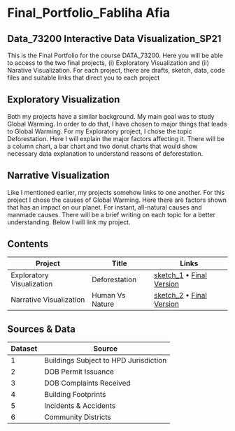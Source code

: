 # Final_Portfolio_Fabliha Afia 
## Data_73200 Interactive Data Visualization_SP21


This is the Final Portfolio for the course DATA_73200.
Here you will be able to access to the two final projects, (i) Exploratory Visualization and (ii) Narative Visualization. For each project, there are drafts, sketch, data, code files and suitable links that direct you to each project

## Exploratory Visualization
Both my projects have a similar background. My main goal was to study Global Warming. In order to do that, I have chosen to major things that leads to Global Warming. For my Exploratory project, I chose the topic Deforestation. Here I will explain the major factors affecting it. There will be a column chart, a bar chart and two donut charts that would show necessary data explanation to understand reasons of deforestation. 

## Narrative Visualization 
Like I mentioned earlier, my projects somehow links to one another. For this project I chose the causes of Global Warming. Here there are factors shown that has an impact on our planet. For instant, all-natural causes and manmade causes. There will be a brief writing on each topic for a better understanding. Below I will link my project.

## Contents
| Project | Title | Links |
| -- | ----- | -------- |
| Exploratory Visualization| Deforestation| [sketch_1](https://github.com/fabliha45/Interactive-Data-Vis-Sp2021/blob/main/Project_1_Exploratory_Analysis/Initial%20Sketch.png) • [Final Version](https://fabliha45.github.io/Interactive-Data-Vis-Sp2021/Project_1_Exploratory_Analysis/index.html) |
| Narrative Visualization| Human Vs Nature | [sketch_2](https://github.com/fabliha45/Interactive-Data-Vis-Sp2021/blob/main/Narrative_Visualization/Sketch_2.png) • [Final Version](https://fabliha45.github.io/Interactive-Data-Vis-Sp2021/Narrative_Visualization/index.html) |

## Sources & Data

| Dataset | Source |
| ------- | ------ |
| 1 | Buildings Subject to HPD Jurisdiction | to Identify Old Law Tenements | [NYC OpenData](https://data.cityofnewyork.us/Housing-Development/Buildings-Subject-to-HPD-Jurisdiction/kj4p-ruqc)
| 2 | DOB Permit Issuance | to Identify Construction Permits | [NYC OpenData](https://data.cityofnewyork.us/Housing-Development/DOB-Permit-Issuance/ipu4-2q9a)
| 3 | DOB Complaints Received | for Complaints Received | [NYC OpenData](https://data.cityofnewyork.us/Housing-Development/DOB-Complaints-Received/eabe-havv)
| 4 | Building Footprints | for Spatial Reference | [NYC OpenData](https://data.cityofnewyork.us/Housing-Development/Building-Footprints/nqwf-w8eh)
| 5 | Incidents & Accidents | for Incident Descriptions | Private Database
| 6 | Community Districts | for Spatial Reference | [NYC OpenData](https://data.cityofnewyork.us/City-Government/Community-Districts/yfnk-k7r4)
